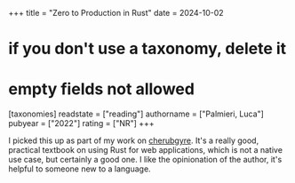 +++
title = "Zero to Production in Rust"
date = 2024-10-02
# if you don't use a taxonomy, delete it
# empty fields not allowed
[taxonomies]
  readstate = ["reading"]
  authorname = ["Palmieri, Luca"]
  pubyear = ["2022"]
  rating = ["NR"]
+++

I picked this up as part of my work on [cherubgyre](https://cherubgyre.com). It's a really good, practical textbook on using Rust for web applications, which is not a native use case, but certainly a good one. I like the opinionation of the author, it's helpful to someone new to a language.